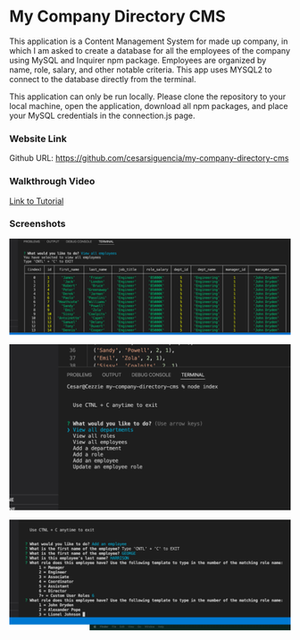 # My Company Directory CMS

This application is a Content Management System for made up company, in which I am asked to create a database for all the employees of the company using MySQL and Inquirer npm package. 
Employees are organized by name, role, salary, and other notable criteria. This app uses MYSQL2 to connect to the database directly from the terminal.

This application can only be run locally. Please clone the repository to your local machine, open the application, download all npm packages, and place your MySQL credentials in the connection.js page.

### Website Link
Github URL: https://github.com/cesarsiguencia/my-company-directory-cms 

### Walkthrough Video
[Link to Tutorial](https://drive.google.com/file/d/1s8tNEh6GtvLDLnfU1pohdDCaXVPPtXAZ/view)

### Screenshots
![Screenshot 1](screenshots/screenshot1.jpeg)

![Screenshot 2](screenshots/screenshot2.jpeg)

![Screenshot 3](screenshots/screenshot3.jpeg)

